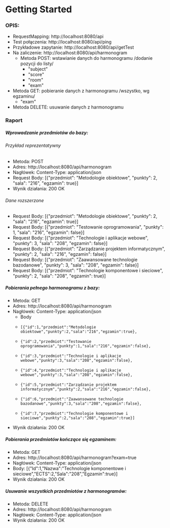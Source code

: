 # Getting Started
### OPIS:

* RequestMapping: http://localhost:8080/api
* Test połączenia: http://localhost:8080/api/ping
* Przykładowe zapytanie: http://localhost:8080/api/getTest
* Na zaliczenie: http://localhost:8080/api/harmonogram
  * Metoda POST: wstawianie danych do harmonogramu /dodanie pozycji do listy/
    * "subject" <String>
    * "score" <Integer>
    * "room" <String>
    * "exam" <Boolean>
* Metoda GET: pobieranie danych z harmonogramu /wszystko, wg egzaminu/
  * "exam" <Boolean>
* Metoda DELETE: usuwanie danych z harmonogramu

### Raport
##### Wprowadzanie przedmiotów do bazy:
###### Przykład reprezentatywny
* Metoda: POST
* Adres: http://localhost:8080/api/harmonogram
* Nagłówek: Content-Type: application/json
* Request Body: [{"przedmiot": "Metodologie obiektowe", "punkty": 2, "sala": "216", "egzamin": true}]
* Wynik działania: 200 OK

###### Dane rozszerzone
* Request Body: [{"przedmiot": "Metodologie obiektowe", "punkty": 2, "sala": "216", "egzamin": true}]
* Request Body: [{"przedmiot": "Testowanie oprogramowania", "punkty": 1, "sala": "216", "egzamin": false}]
* Request Body: [{"przedmiot": "Technologie i aplikacje webowe", "punkty": 3, "sala": "208", "egzamin": false}]
* Request Body: [{"przedmiot": "Zarządzanie projektem informatycznym", "punkty": 2, "sala": "216", "egzamin": false}]
* Request Body: [{"przedmiot": "Zaawansowane technologie bazodanowe", "punkty": 3, "sala": "208", "egzamin": false}]
* Request Body: [{"przedmiot": "Technologie komponentowe i sieciowe", "punkty": 2, "sala": "208", "egzamin": true}]

##### Pobierania pełnego harmonogramu z bazy:
* Metoda: GET
* Adres: http://localhost:8080/api/harmonogram
* Nagłówek: Content-Type: application/json
  * Body
  *     [{"id":1,"przedmiot":"Metodologie obiektowe","punkty":2,"sala":"216","egzamin":true},
  *     {"id":2,"przedmiot":"Testowanie oprogramowania","punkty":1,"sala":"216","egzamin":false},
  *     {"id":3,"przedmiot":"Technologie i aplikacje webowe","punkty":3,"sala":"208","egzamin":false},
  *     {"id":4,"przedmiot":"Technologie i aplikacje webowe","punkty":3,"sala":"208","egzamin":false},
  *     {"id":5,"przedmiot":"Zarządzanie projektem informatycznym","punkty":2,"sala":"216","egzamin":false},
  *     {"id":6,"przedmiot":"Zaawansowane technologie bazodanowe","punkty":3,"sala":"208","egzamin":false},
  *     {"id":7,"przedmiot":"Technologie komponentowe i sieciowe","punkty":2,"sala":"208","egzamin":true}]
* Wynik działania: 200 OK

##### Pobierania przedmiotów kończące się egzaminem:
* Metoda: GET
* Adres: http://localhost:8080/api/harmonogram?exam=true
* Nagłówek: Content-Type: application/json
* Body: [{"Id":1,"Nazwa":"Technologie komponentowe i sieciowe","ECTS":2,"Sala":"208","Egzamin":true}]
* Wynik działania: 200 OK

##### Usuwanie wszystkich przedmiotów z harmonogramów:
* Metoda: DELETE
* Adres: http://localhost:8080/api/harmonogram
* Nagłówek: Content-Type: application/json
* Wynik działania: 200 OK
